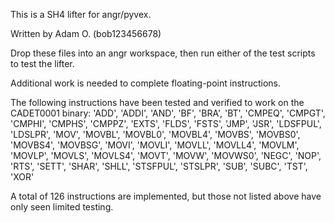 This is a SH4 lifter for angr/pyvex.

Written by Adam O. (bob123456678)

Drop these files into an angr workspace, then run either of the test scripts to test the lifter.

Additional work is needed to complete floating-point instructions.

The following instructions have been tested and verified to work on the CADET0001 binary:
'ADD', 'ADDI', 'AND', 'BF', 'BRA', 'BT', 'CMPEQ', 'CMPGT', 'CMPHI', 'CMPHS', 'CMPPZ', 'EXTS', 'FLDS', 'FSTS', 'JMP', 'JSR', 'LDSFPUL', 'LDSLPR', 'MOV', 'MOVBL', 'MOVBL0', 'MOVBL4', 'MOVBS', 'MOVBS0', 'MOVBS4', 'MOVBSG', 'MOVI', 'MOVLI', 'MOVLL', 'MOVLL4', 'MOVLM', 'MOVLP', 'MOVLS', 'MOVLS4', 'MOVT', 'MOVW', 'MOVWS0', 'NEGC', 'NOP', 'RTS', 'SETT', 'SHAR', 'SHLL', 'STSFPUL', 'STSLPR', 'SUB', 'SUBC', 'TST', 'XOR'

A total of 126 instructions are implemented, but those not listed above have only seen limited testing.
